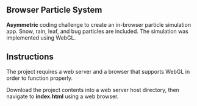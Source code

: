 ## Browser Particle System

**Asymmetric** coding challenge to create an in-browser particle simulation app. Snow, rain, leaf, and bug particles are included. The simulation was implemented using WebGL.

## Instructions

The project requires a web server and a browser that supports WebGL in order to function properly.

Download the project contents into a web server host directory, then navigate to **index.html** using a web browser.